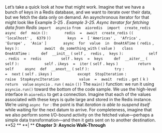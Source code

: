Let’s take a quick look at how that might work. Imagine that we have a bunch of keys in a  Redis  database, and we want to iterate over their data, but we fetch the data only on demand. An asynchronous iterator for that might look like  Example 3-25 . *Example 3-25. Async iterator for fetching data from Redis* `import` ` ` `asyncio` `from` ` ` `aioredis` ` ` `import` ` ` `create_redis` `async` ` ` `def` ` ` `main` `():` `  ` `    ` `redis` ` ` `=` ` ` `await` ` ` `create_redis` `((` `'localhost'` `,` ` ` `6379` `))` `  ` `    ` `keys` ` ` `=` ` ` `[` `'Americas'` `,` ` ` `'Africa'` `,` ` ` `'Europe'` `,` ` ` `'Asia'` `]` `  ` `    ` `async` ` ` `for` ` ` `value` ` ` `in` ` ` `OneAtATime` `(` `redis` `,` ` ` `keys` `):` `  ` `        ` `await` ` ` `do_something_with` `(` `value` `)` `  ` `class` ` ` `OneAtATime` `:` `    ` `def` ` ` `__init__` `(` `self` `,` ` ` `redis` `,` ` ` `keys` `):` `  ` `        ` `self` `.` `redis` ` ` `=` ` ` `redis` `        ` `self` `.` `keys` ` ` `=` ` ` `keys` `    ` `def` ` ` `__aiter__` `(` `self` `):` `  ` `        ` `self` `.` `ikeys` ` ` `=` ` ` `iter` `(` `self` `.` `keys` `)` `        ` `return` ` ` `self` `    ` `async` ` ` `def` ` ` `__anext__` `(` `self` `):` `  ` `        ` `try` `:` `            ` `k` ` ` `=` ` ` `next` `(` `self` `.` `ikeys` `)` `  ` `        ` `except` ` ` `StopIteration` `:` `  ` `            ` `raise` ` ` `StopAsyncIteration` `        ` `value` ` ` `=` ` ` `await` ` ` `redis` `.` `get` `(` `k` `)` `  ` `        ` `return` ` ` `value` `asyncio` `.` `run` `(` `main` `())` The  `main()`  function: we run it using  `asyncio.run()`  toward the bottom of the code sample. We use the high-level interface in  `aioredis`  to get a connection. Imagine that each of the values associated with these keys is quite large and stored in the Redis instance. We’re using  `async for` : the point is that  *iteration*   *is able to suspend itself*  while waiting for the next datum to arrive. For completeness, imagine that we also perform some I/O-bound activity on the fetched value—perhaps a simple data transformation—and then it gets sent on to another destination. **52 ** **| ** **Chapter 3: Asyncio Walk-Through**